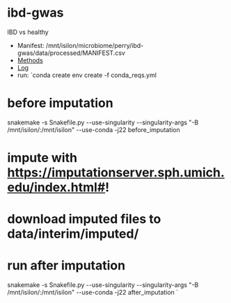 ibd-gwas
==============================

IBD vs healthy
* Manifest: /mnt/isilon/microbiome/perry/ibd-gwas/data/processed/MANIFEST.csv
* [Methods](writeup/methods.md)
* [Log](writeup/log.md)
* run: 
`conda create env create -f conda_reqs.yml
# before imputation
snakemake -s Snakefile.py --use-singularity --singularity-args "-B /mnt/isilon/:/mnt/isilon" --use-conda -j22 before_imputation
# impute with https://imputationserver.sph.umich.edu/index.html#!
# download imputed files to data/interim/imputed/
# run after imputation
snakemake -s Snakefile.py --use-singularity --singularity-args "-B /mnt/isilon/:/mnt/isilon" --use-conda -j22 after_imputation
`
